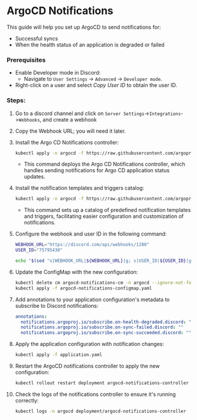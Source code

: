 # ArgoCD Notifications

This guide will help you set up ArgoCD to send notifications for:
* Successful syncs
* When the health status of an application is degraded or failed


### Prerequisites

* Enable Developer mode in Discord:
    * Navigate to `User Settings` -> `Advanced` -> `Developer mode`.
* Right-click on a user and select _Copy User ID_ to obtain the user ID.

### Steps:

1. Go to a discord channel and click on `Server Settings`->`Integrations`->`Webhooks`, and create a webhook

2. Copy the Webhook URL; you will need it later.

3. Install the Argo CD Notifications controller:
    ```bash
    kubectl apply -n argocd -f https://raw.githubusercontent.com/argoproj-labs/argocd-notifications/release-1.0/manifests/install.yaml
    ```
    * This command deploys the Argo CD Notifications controller, which handles sending notifications for Argo CD application status updates.

4. Install the notification templates and triggers catalog:
    ```bash
    kubectl apply -n argocd -f https://raw.githubusercontent.com/argoproj-labs/argocd-notifications/release-1.0/catalog/install.yaml
    ```
    * This command sets up a catalog of predefined notification templates and triggers, facilitating easier configuration and customization of notifications.

5. Configure the webhook and user ID in the following command:
    ```bash
    WEBHOOK_URL="https://discord.com/api/webhooks/1280"
    USER_ID="75795430"

    echo "$(sed "s|WEBHOOK_URL|${WEBHOOK_URL}|g; s|USER_ID|${USER_ID}|g" argocd-notifications-cm-template.yaml)" > argocd-notifications-configmap.yaml
    ```
    
6. Update the ConfigMap with the new configuration:
    ```bash
    kubectl delete cm argocd-notifications-cm -n argocd --ignore-not-found
    kubectl apply -f argocd-notifications-configmap.yaml
    ```

7. Add annotations to your application configuration's metadata to subscribe to Discord notifications:
    ```yaml
    annotations:
      notifications.argoproj.io/subscribe.on-health-degraded.discord: ""
      notifications.argoproj.io/subscribe.on-sync-failed.discord: ""
      notifications.argoproj.io/subscribe.on-sync-succeeded.discord: ""
    ```

8. Apply the application configuration with notification changes:
    ```bash
    kubectl apply -f application.yaml
    ```

9. Restart the ArgoCD notifications controller to apply the new configuration:
    ```bash
    kubectl rollout restart deployment argocd-notifications-controller -n argocd
    ```

10. Check the logs of the notifications controller to ensure it's running correctly:
    ```bash
    kubectl logs -n argocd deployment/argocd-notifications-controller
    ```
